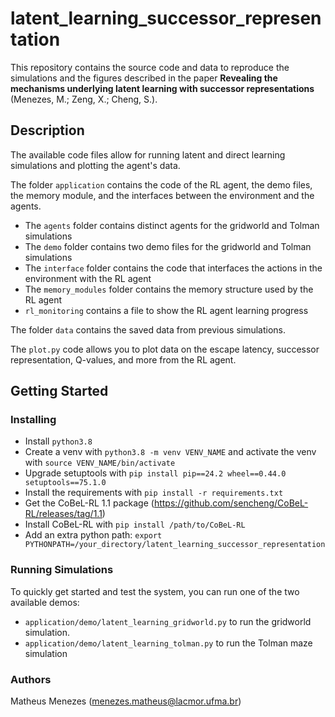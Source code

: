 # latent_learning_successor_representation

This repository contains the source code and data to reproduce the simulations and the figures described in the paper **Revealing the mechanisms underlying latent learning with successor representations** (Menezes, M.; Zeng, X.; Cheng, S.).

## Description

The available code files allow for running latent and direct learning simulations and plotting the agent's data.

The folder `application` contains the code of the RL agent, the demo files, the memory module, and the interfaces between the environment and the agents.

- The `agents` folder contains distinct agents for the gridworld and Tolman simulations
- The `demo` folder contains two demo files for the gridworld and Tolman simulations
- The `interface` folder contains the code that interfaces the actions in the environment with the RL agent
- The `memory_modules` folder contains the memory structure used by the RL agent
- `rl_monitoring` contains a file to show the RL agent learning progress

The folder `data` contains the saved data from previous simulations.

The `plot.py` code allows you to plot data on the escape latency, successor representation, Q-values, and more from the RL agent.

## Getting Started

### Installing

- Install `python3.8`
- Create a venv with `python3.8 -m venv VENV_NAME` and activate the venv with `source VENV_NAME/bin/activate`
- Upgrade setuptools with `pip install pip==24.2 wheel==0.44.0 setuptools==75.1.0`
- Install the requirements with `pip install -r requirements.txt`
- Get the CoBeL-RL 1.1 package (https://github.com/sencheng/CoBeL-RL/releases/tag/1.1)
- Install CoBeL-RL with `pip install /path/to/CoBeL-RL`
- Add an extra python path: `export PYTHONPATH=/your_directory/latent_learning_successor_representation`

### Running Simulations

To quickly get started and test the system, you can run one of the two available demos:

- `application/demo/latent_learning_gridworld.py` to run the gridworld simulation.
- `application/demo/latent_learning_tolman.py` to run the Tolman maze simulation

### Authors

Matheus Menezes (menezes.matheus@lacmor.ufma.br)
